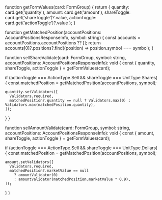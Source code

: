 function getFormValues(card: FormGroup) {
  return {
    quantity: card.get('quantity'),
    amount: card.get('amount'),
    shareToggle: card.get('shareToggle')?.value,
    actionToggle: card.get('actionToggle')?.value
  };
}

function getMatchedPosition(accountPositions: AccountPositionsResponseInfo, symbol: string) {
  const accounts = accountPositions.accountPositions ?? [];
  return accounts[0]?.positions?.find((position) => position.symbol === symbol);
}

function sellShareValidate(card: FormGroup, symbol: string, accountPositions: AccountPositionsResponseInfo): void {
  const { quantity, shareToggle, actionToggle } = getFormValues(card);
  
  if (actionToggle === ActionType.Sell && shareToggle === UnitType.Shares) {
    const matchedPosition = getMatchedPosition(accountPositions, symbol);
    
    quantity.setValidators([
      Validators.required,
      matchedPosition?.quantity == null ? Validators.max(0) : Validators.max(matchedPosition.quantity),
    ]);
  }
}

function sellAmountValidate(card: FormGroup, symbol: string, accountPositions: AccountPositionsResponseInfo): void {
  const { amount, shareToggle, actionToggle } = getFormValues(card);

  if (actionToggle === ActionType.Sell && shareToggle === UnitType.Dollars) {
    const matchedPosition = getMatchedPosition(accountPositions, symbol);

    amount.setValidators([
      Validators.required,
      matchedPosition?.marketValue == null
        ? amountValidator(0)
        : amountValidator(matchedPosition.marketValue * 0.9),
    ]);
  }
}